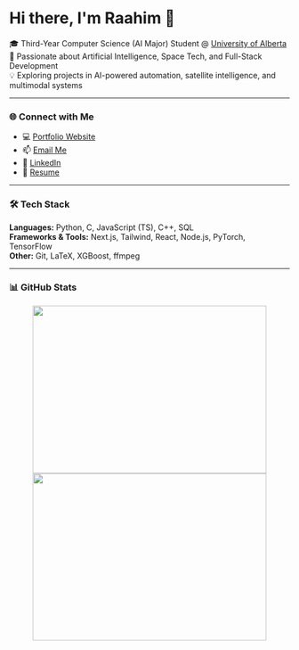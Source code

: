 # Hi there, I'm Raahim 👋  

🎓 Third-Year Computer Science (AI Major) Student @ [University of Alberta](https://www.ualberta.ca/)  
🚀 Passionate about Artificial Intelligence, Space Tech, and Full-Stack Development  
💡 Exploring projects in AI-powered automation, satellite intelligence, and multimodal systems  

---

### 🌐 Connect with Me  
- 💻 [Portfolio Website](https://yourwebsite.com)  
- 📫 [Email Me](mailto:raahim24@gmail.com)  
- 💼 [LinkedIn](https://linkedin.com/in/yourlinkedin)  
- 📄 [Resume](https://yourresume.com)  

---

### 🛠️ Tech Stack  
**Languages:** Python, C, JavaScript (TS), C++, SQL  
**Frameworks & Tools:** Next.js, Tailwind, React, Node.js, PyTorch, TensorFlow  
**Other:** Git, LaTeX, XGBoost, ffmpeg  

---

### 📊 GitHub Stats

<p align="center">
  <img width="420" height = "301" src="https://github-readme-stats.vercel.app/api?username=Raahim24&show_icons=true&theme=radical&count_private=true&hide_title=true&rank_icon=github" />
  <img width="420" height = "300" src="https://github-readme-stats.vercel.app/api/top-langs/?username=Raahim24&layout=compact&theme=radical&hide=Jupyter%20Notebook,HTML&langs_count=8&card_width=420&custom_title=Languages%20(Top%20Repos)" />
</p>



